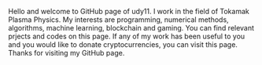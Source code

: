 Hello and welcome to GitHub page of udy11. I work in the field of Tokamak Plasma Physics. My interests are programming, numerical methods, algorithms, machine learning, blockchain and  gaming. You can find relevant prjects and codes on this page. If any of my work has been useful to you and you would like to donate cryptocurrencies, you can visit this page. Thanks for visiting my GitHub page.

